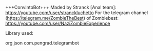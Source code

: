+++ConvintoBot+++
Maded by Stranck [Anal team]: https://youtube.com/user/stranckluchetto
For the telegram channel (https://telegram.me/ZombieTheBest) of Zombiebest: https://youtube.com/user/NaziZombieExperience



Library used:

org.json
com.pengrad.telegrambot
